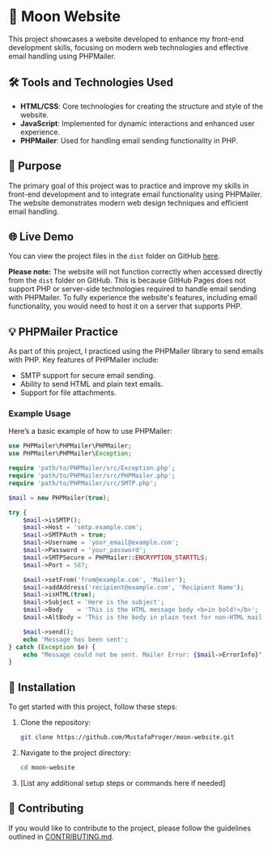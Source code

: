 # 🌙 Moon Website

This project showcases a website developed to enhance my front-end development skills, focusing on modern web technologies and effective email handling using PHPMailer.

## 🛠️ Tools and Technologies Used

- **HTML/CSS**: Core technologies for creating the structure and style of the website.
- **JavaScript**: Implemented for dynamic interactions and enhanced user experience.
- **PHPMailer**: Used for handling email sending functionality in PHP.

## 🚀 Purpose

The primary goal of this project was to practice and improve my skills in front-end development and to integrate email functionality using PHPMailer. The website demonstrates modern web design techniques and efficient email handling.

## 🌐 Live Demo

You can view the project files in the `dist` folder on GitHub [here](https://mustafaproger.github.io/moon-website/dist/). 

**Please note:** The website will not function correctly when accessed directly from the `dist` folder on GitHub. This is because GitHub Pages does not support PHP or server-side technologies required to handle email sending with PHPMailer. To fully experience the website's features, including email functionality, you would need to host it on a server that supports PHP.

## 💡 PHPMailer Practice

As part of this project, I practiced using the PHPMailer library to send emails with PHP. Key features of PHPMailer include:

- SMTP support for secure email sending.
- Ability to send HTML and plain text emails.
- Support for file attachments.

### Example Usage

Here’s a basic example of how to use PHPMailer:
```php
use PHPMailer\PHPMailer\PHPMailer;
use PHPMailer\PHPMailer\Exception;

require 'path/to/PHPMailer/src/Exception.php';
require 'path/to/PHPMailer/src/PHPMailer.php';
require 'path/to/PHPMailer/src/SMTP.php';

$mail = new PHPMailer(true);

try {
    $mail->isSMTP();
    $mail->Host = 'smtp.example.com';
    $mail->SMTPAuth = true;
    $mail->Username = 'your_email@example.com';
    $mail->Password = 'your_password';
    $mail->SMTPSecure = PHPMailer::ENCRYPTION_STARTTLS;
    $mail->Port = 587;

    $mail->setFrom('from@example.com', 'Mailer');
    $mail->addAddress('recipient@example.com', 'Recipient Name');
    $mail->isHTML(true);
    $mail->Subject = 'Here is the subject';
    $mail->Body    = 'This is the HTML message body <b>in bold!</b>';
    $mail->AltBody = 'This is the body in plain text for non-HTML mail clients';

    $mail->send();
    echo 'Message has been sent';
} catch (Exception $e) {
    echo "Message could not be sent. Mailer Error: {$mail->ErrorInfo}";
}
```

## 📂 Installation

To get started with this project, follow these steps:

1. Clone the repository:
    ```bash
    git clone https://github.com/MustafaProger/moon-website.git
    ```

2. Navigate to the project directory:
    ```bash
    cd moon-website
    ```

3. [List any additional setup steps or commands here if needed]

## 🤝 Contributing

If you would like to contribute to the project, please follow the guidelines outlined in [CONTRIBUTING.md](CONTRIBUTING.md).

